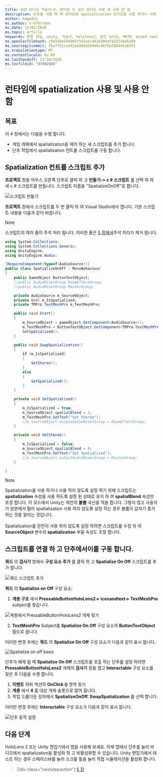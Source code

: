 ```yaml
---
title: 공간 오디오 자습서-4. 런타임 시 공간 오디오 사용 및 사용 안 함
description: 단추를 사용 하 여 런타임에 spatialization 오디오를 사용 하거나 사용 하지 않도록 설정 합니다.
author: kegodin
ms.author: v-hferrone
ms.date: 12/01/2019
ms.topic: article
keywords: 혼합 현실, unity, 자습서, hololens2, 공간 오디오, MRTK, mixed reality toolkit, UWP, Windows 10, HRTF, head 관련 전송 함수, 반향, Microsoft Spatializer
ms.openlocfilehash: c9e510e544962c5d1a4c462d20dafa222c6a5289
ms.sourcegitcommit: fbeff51cae92add88d2b960c9b7bbfb04d5a0291
ms.translationtype: MT
ms.contentlocale: ko-KR
ms.lasthandoff: 12/10/2020
ms.locfileid: "97002608"
---
```

# <a name="enabling-and-disabling-spatialization-at-run-time"></a>런타임에 spatialization 사용 및 사용 안 함

## <a name="objectives"></a>목표
이 4 장에서는 다음을 수행 합니다.
* 게임 개체에서 spatialization을 제어 하는 새 스크립트를 추가 합니다.
* 단추 작업에서 spatialization 컨트롤 스크립트를 구동 합니다.

## <a name="add-spatialization-control-script"></a>Spatialization 컨트롤 스크립트 추가
**프로젝트** 창을 마우스 오른쪽 단추로 클릭 하 고 **만들기-> c # 스크립트** 를 선택 하 여 새 c # 스크립트를 만듭니다. 스크립트 이름을 "SpatializeOnOff"로 합니다.

![스크립트 만들기](images/spatial-audio/create-script.png)

**프로젝트** 창에서 스크립트를 두 번 클릭 하 여 Visual Studio에서 엽니다. 기본 스크립트 내용을 다음과 같이 바꿉니다.

> [!NOTE]
> 스크립트의 여러 줄이 주석 처리 됩니다. 이러한 줄은 [5 장에서](unity-spatial-audio-ch5.md)주석 처리가 제거 됩니다.

```c#
using System.Collections;
using System.Collections.Generic;
using UnityEngine;
using UnityEngine.Audio;

[RequireComponent(typeof(AudioSource))]
public class SpatializeOnOff : MonoBehaviour
{
    public GameObject ButtonTextObject;
    //public AudioMixerGroup RoomEffectGroup;
    //public AudioMixerGroup MasterGroup;

    private AudioSource m_SourceObject;
    private bool m_IsSpatialized;
    private TMPro.TextMeshPro m_TextMeshPro;

    public void Start()
    {
        m_SourceObject = gameObject.GetComponent<AudioSource>();
        m_TextMeshPro = ButtonTextObject.GetComponent<TMPro.TextMeshPro>();
        SetSpatialized();
    }

    public void SwapSpatialization()
    {
        if (m_IsSpatialized)
        {
            SetStereo();
        }
        else
        {
            SetSpatialized();
        }
    }

    private void SetSpatialized()
    {
        m_IsSpatialized = true;
        m_SourceObject.spatialBlend = 1;
        m_TextMeshPro.SetText("Set Stereo");
        //m_SourceObject.outputAudioMixerGroup = RoomEffectGroup;
    }

    private void SetStereo()
    {
        m_IsSpatialized = false;
        m_SourceObject.spatialBlend = 0;
        m_TextMeshPro.SetText("Set Spatialized");
        //m_SourceObject.outputAudioMixerGroup = MasterGroup;
    }

}
```

> [!NOTE]
> Spatialization를 사용 하거나 사용 하지 않도록 설정 하기 위해 스크립트는 **spatialization** 속성을 사용 하도록 설정 된 상태로 유지 하 여 **spatialBlend** 속성만 조정 합니다. 이 모드에서 Unity는 여전히 **볼륨** 곡선을 적용 합니다. 그렇지 않고 사용자가 원본에서 멀리 spatialization 사용 하지 않도록 설정 하는 경우 볼륨이 갑자기 증가 하는 것을 알리는 것입니다. <br> <br>
> Spatialization를 완전히 사용 하지 않도록 설정 하려면 스크립트를 수정 하 여 **SourceObject** 변수의 **spatialization** 부울 속성도 조정 합니다.

## <a name="attach-your-script-and-drive-it-from-the-button"></a>스크립트를 연결 하 고 단추에서이를 구동 합니다.
**쿼드** 의 **검사기** 창에서 **구성 요소 추가** 를 클릭 하 고 **Spatialize On Off** 스크립트를 추가 합니다.

![쿼드 스크립트 추가](images/spatial-audio/add-script-to-quad.png)

**쿼드** 의 **Spatialize on Off** 구성 요소:
1. **계층 구조** 에서 **PressableButtonHoloLens2-> iconandtext-> TextMeshPro** subject를 찾습니다.

![계층에서 PressableButtonHoloLens2 개체 찾기](images/spatial-audio/pressable-button-object.png)

2. **TextMeshPro** Subject를 **Spatialize On Off** 구성 요소의 **ButtonTextObject** 필드로 끕니다.

이러한 변경 후에는 **쿼드** 의 **Spatialize On Off** 구성 요소가 다음과 같이 표시 됩니다.

![Spatialize on off basic](images/spatial-audio/spatialize-on-off-basic.png)

단추가 해제 될 때 **Spatialize On Off** 스크립트를 호출 하는 단추를 설정 하려면 **PressableButtonHoloLens2** 개체의 **검사기** 창을 열고 **Interactable** 구성 요소를 찾은 후 다음을 수행 합니다.
1. **이벤트** 하위 섹션의 **OnClick ()** 영역 찾기
2. **계층** 에서 **4** 를 대상 개체 슬롯으로 끌어 옵니다.
3. 작업 드롭다운 상자에서 **SpatializeOnOff. SwapSpatialization** 를 선택 합니다.

이러한 변경 후에는 **Interactable** 구성 요소가 다음과 같이 표시 됩니다.

![단추 동작 설정](images/spatial-audio/button-action-settings.png)

## <a name="next-steps"></a>다음 단계
HoloLens 2 또는 Unity 편집기에서 앱을 사용해 보세요. 이제 앱에서 단추를 눌러 비디오에서 spatialization을 활성화 하 고 비활성화할 수 있습니다. Unity 편집기에서 테스트 하는 경우 스페이스바를 눌러 스크롤 휠을 눌러 직접 시뮬레이션을 활성화 합니다. 

> [!div class="nextstepaction"]
> [5 장](unity-spatial-audio-ch5.md) 

